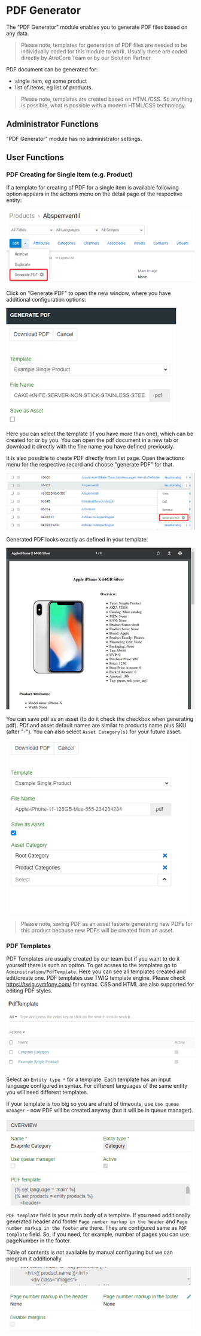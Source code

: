 # PDF Generator

The "PDF Generator" module enables you to generate PDF files based on any data.

> Please note, templates for generation of PDF files are needed to be individually coded for this module to work. Usually these are coded directly by AtroCore Team or by our Solution Partner.

PDF document can be generated for:
- single item, eg some product
- list of items, eg list of products.

> Please note, templates are created based on HTML/CSS. So anything is possible, what is possible with a modern HTML/CSS technology.

## Administrator Functions

"PDF Generator" module has no administrator settings.

## User Functions 

### PDF Creating for Single Item (e.g. Product)

If a template for creating of PDF for a single item is available following option appears in the actions menu on the detail page of the respective entity:

![pdf-generator-function](./_assets/pdf-generator/pdf-generator-function.png)

Click on "Generate PDF" to open the new window, where you have additional configuration options:

![pdf-generator-popup](./_assets/pdf-generator/pdf-generator-popup.png)

Here you can select the template (if you have more than one), which can be created for or by you. You can open the pdf document in a new tab or download it directly with the fine name you have defined previously.

It is also possible to create PDF directly from list page. Open the actions menu for the respective record and choose "generate PDF" for that.

![generate-pdf-item-menu](./_assets/pdf-generator/generate-pdf-item-menu.png)

Generated PDF looks exactly as defined in your template:

![Generated PDF](./_assets/pdf-generator/generated-pdf.jpg)

You can save pdf as an asset (to do it check the checkbox when generating pdf). PDf and asset default names are similar to products name plus SKU (after "-"). You can also select `Asset Category(s)` for your future asset.

![saving-pdf-as-an-asset](_assets/pdf-asset/saving-pdf-as-an-asset-generate.png) 

> Please note, saving PDF as an asset fastens generating new PDFs for this product because new PDFs will be created from an asset.

### PDF Templates

PDF Templates are usually created by our team but if you want to do it yourself there is such an option. To get acsses to the templates go to `Administration/PdfTemplate`. Here you can see all templates created and edit/create one. PDF templates use TWIG template engine. Please check https://twig.symfony.com/ for syntax. CSS and HTML are also supported for editing PDF styles.

![saving-pdf-as-an-asset](_assets/pdf-generator/pdf-template.png) 

Select an `Entity type *` for a template. Each template has an input language configured in syntax. For different languages of the same entity you will need different templates.

If your template is too big so you are afraid of timeouts, use `Use queue manager` - now PDF will be created anyway (but it will be in queue manager).

![saving-pdf-as-an-asset](_assets/pdf-generator/pdf-template-top.png) 

`PDF template` field is your main body of a template. If you need additionally generated header and footer 
`Page number markup in the header` and `Page number markup in the footer` are there. They are configured same as `PDF template` field. So, if you need, for example, number of pages you can use pageNumber in the footer.

Table of contents is not available by manual configuring but we can program it additionally.

![saving-pdf-as-an-asset](_assets/pdf-generator/pdf-template-bottom.png) 